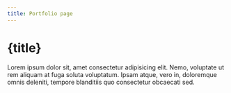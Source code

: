```yaml
---
title: Portfolio page
---
```


<h1>{title}</h1>

Lorem ipsum dolor sit, amet consectetur adipisicing elit. Nemo, voluptate ut rem aliquam at fuga
soluta voluptatum. Ipsam atque, vero in, doloremque omnis deleniti, tempore blanditiis quo
consectetur obcaecati sed.
